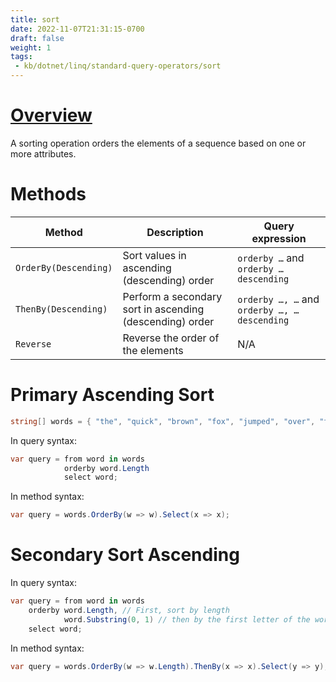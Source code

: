```yaml
---
title: sort
date: 2022-11-07T21:31:15-0700
draft: false
weight: 1
tags:
 - kb/dotnet/linq/standard-query-operators/sort
---
```


# [Overview](https://learn.microsoft.com/en-us/dotnet/csharp/linq/standard-query-operators/sorting-data)
A sorting operation orders the elements of a sequence based on one or more attributes.

# Methods
| Method                | Description                                              | Query expression                             |
| --------------------- | -------------------------------------------------------- | -------------------------------------------- |
| `OrderBy(Descending)` | Sort values in ascending (descending) order              | `orderby …` and `orderby … descending`       |
| `ThenBy(Descending)`  | Perform a secondary sort in ascending (descending) order | `orderby …, …` and `orderby …, … descending` |
| `Reverse`             | Reverse the order of the elements                        | N/A                                          |

# Primary Ascending Sort
```cs
string[] words = { "the", "quick", "brown", "fox", "jumped", "over", "the", "lazy", "dog" };
```

In query syntax:
```cs
var query = from word in words
            orderby word.Length
            select word;
```

In method syntax:
```cs
var query = words.OrderBy(w => w).Select(x => x);
```

# Secondary Sort Ascending
In query syntax:
```cs
var query = from word in words
    orderby word.Length, // First, sort by length
            word.Substring(0, 1) // then by the first letter of the word
    select word;
```

In method syntax:
```cs
var query = words.OrderBy(w => w.Length).ThenBy(x => x).Select(y => y);
```
